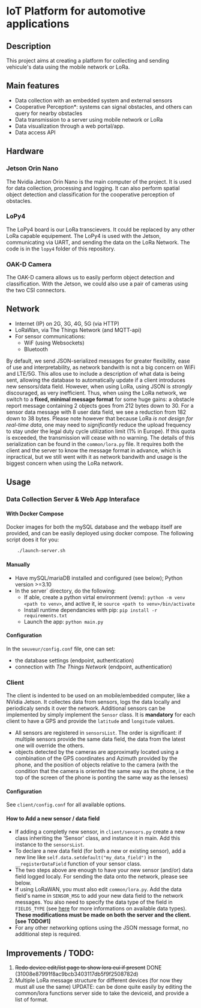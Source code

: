 # IoT Platform for automotive applications

## Description
This project aims at creating a platform for collecting and sending vehicule's data using the mobile network or LoRa.

## Main features
- Data collection with an embedded system and external sensors
- Cooperative Perception*: systems can signal obstacles, and others can query for nearby obstacles
- Data transmission to a server using mobile network or LoRa
- Data visualization through a web portal/app.
- Data access API

## Hardware

### Jetson Orin Nano
The Nvidia Jetson Orin Nano is the main computer of the project. It is used for data collection, processing and logging. It can also perform spatial object detection and classification for the cooperative perception of obstacles.

### LoPy4
The LoPy4 board is our LoRa transcievers. It could be replaced by any other LoRa capable equipement.
The LoPy4 is used with the Jetson, communicating via UART, and sending the data on the LoRa Network. The code is in the `lopy4` folder of this repository.

### OAK-D Camera 
The OAK-D camera allows us to easily perform object detection and classification. With the Jetson, we could also use a pair of cameras using the two CSI connectors.

## Network

- Internet (IP) on 2G, 3G, 4G, 5G (via HTTP)
- LoRaWan,  via The Things Network (and MQTT-api)
- For sensor communications:
    - WiF (using Websockets)
    - Bluetooth

By default, we send JSON-serialized messages for greater flexibility, ease of use and interpretability, as network bandwith is not a big concern on WiFi and LTE/5G. This allos use to include a description of what data is being sent, allowing the database to automatically update if a client introduces new sensors/data field.
However, when using LoRa, using JSON is *strongly* discouraged, as very inefficient.
Thus, when using the LoRa network, we switch to a **fixed, minimal message format** for some huge gains: a obstacle report message containing 2 objects goes from 212 bytes down to 30. For a sensor data message with 8 user data field, we see a reduction from 182 down to 38 bytes.
Please note however that because LoRa *is not design for real-time data*, one may need to *significantly* reduce the upload frequency to stay under the legal duty cycle utilization limit (1% in Europe). If this quota is exceeded, the transmission will cease with no warning.
The details of this serialization can be found in the `common/lora.py` file. It requires both the client and the server to know the message format in advance, which is inpractical, but we still went with it as network bandwith and usage is the biggest concern when using the LoRa network.

## Usage
### Data Collection Server & Web App Interaface
#### With Docker Compose
Docker images for both the mySQL database and the webapp itself are provided, and can be easily deployed using docker compose. The following script does it for you:
```bash
    ./launch-server.sh
```
#### Manually
- Have mySQL/mariaDB installed and configured (see below); Python version >=3.10
- In the server` directory, do the following:
    - If able, create a python virtal environment (venv): `python -m venv <path to venv>`, and active it, ie `source <path to venv>/bin/activate`
    - Install runtime dependancies with pip: `pip install -r requirements.txt`
    - Launch the app: `python main.py`

#### Configuration
In the `seuveur/config.conf` file, one can set:
- the database settings (endpoint, authentication)
- connection with *The Things Network* (endpoint, authentication)

### Client
The client is indented to be used on an mobile/embedded computer, like a NVidia Jetson. It collectes data from sensors, logs the data locally and periodicaly sends it over the network.
Additional sensors can be implemented by simply implement the `Sensor` class.
It is **mandatory** for each client to have a GPS and provide the `latitude` and `longitude` values.

- All sensors are registered in `sensorsList`. The order is significant: if multiple sensors provide the same data field, the data from the latest one will override the others. 
- objects detected by the cameras are approximatly located using a combination of the GPS coordinates and Azimuth provided by the phone, and the position of objects relative to the camera (with the condition that the camera is oriented the same way as the phone, i.e the top of the screen of the phone is ponting the same way as the lenses)

#### Configuration
See `client/config.conf` for all available options.

#### How to Add a new sensor / data field
- If adding a completly new sensor, in `client/sensors.py` create a new class inheriting the 'Sensor' class, and instance it in main. Add this instance to the `sensorsList`. 
- To declare a new data field (for both a new or existing sensor), add a new line like `self.data.setdefault("my_data_field")` in the `__registerDataField` function of your sensor class.
- The two steps above are enough to have your new sensor (and/or) data field logged localy. For sending the data onto the network, please see below.
- If using LoRaWAN, you must also edit `common/lora.py`. Add the data field's name in `SENSOR_MSG` to add your new data field to the network messages. You also need to specify the data type of the field in `FIELDS_TYPE` (see [here](https://docs.python.org/3/library/struct.html#format-characters) for more informations on available data types). **These modifications must be made on both the server and the client. [see TODO#1]**
- For any other networking options using the JSON message format, no additional step is required.



## Improvements / TODO:
1. ~~Redo device edit/list page to show lora eui if present~~ DONE (31008e87991f8ac9bcb3403117db5f9f2508782d)
2. Multiple LoRa message structure for different devices (for now they must all use the same) UPDATE: can be done quite easily by editing the common/lora functions server side to take the deviceid, and provide a list of format.
